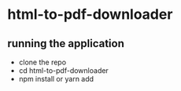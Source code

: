 # html-to-pdf-downloader

## running the application

- clone the repo
- cd html-to-pdf-downloader
- npm install or yarn add
